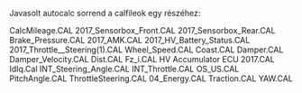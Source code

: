 Javasolt autocalc sorrend a calfileok egy részéhez:

CalcMileage.CAL
2017_Sensorbox_Front.CAL
2017_Sensorbox_Rear.CAL
Brake_Pressure.CAL
2017_AMK.CAL
2017_HV_Battery_Status.CAL
2017_Throttle__Steering(1).CAL
Wheel_Speed.CAL
Coast.CAL
Damper.CAL
Damper_Velocity.CAL
Dist.CAL
Fz_i.CAL
HV Accumulator ECU 2017.CAL
IdIq.Cal
INT_Steering_Angle.CAL
INT_Throttle.CAL
OS_US.CAL
PitchAngle.CAL
ThrottleSteering.CAL
04_Energy.CAL
Traction.CAL
YAW.CAL